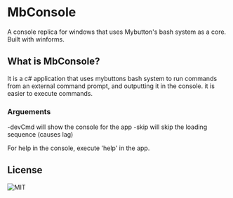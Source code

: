 # MbConsole
A console replica for windows that uses Mybutton's bash system as a core. Built with winforms.

## What is MbConsole?
It is a c# application that uses mybuttons bash system to run commands from an external command prompt, and outputting it in the console.
it is easier to execute commands.

### Arguements
-devCmd will show the console for the app
-skip will skip the loading sequence (causes lag)

For help in the console, execute 'help' in the app.

## License
![MIT](https://www.mybutton.org/docs/tos?app=MbConsole)
